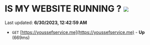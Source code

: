# IS MY WEBSITE RUNNING ? [![](https://img.shields.io/static/v1?label=Sponsor&message=%E2%9D%A4&logo=GitHub&color=%23fe8e86)](https://github.com/sponsors/<username>)

Last updated: **6/30/2023, 12:42:59 AM**

- `GET` [https://youssefservice.me](https://youssefservice.me) - **Up** (669ms)
